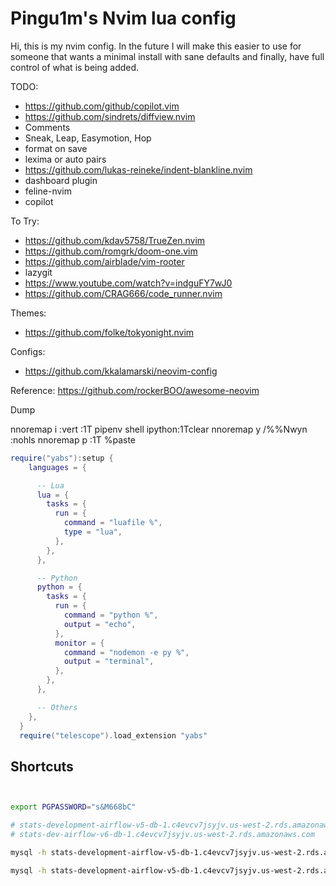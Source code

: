 # Pingu1m's Nvim lua config

Hi, this is my nvim config. In the future I will make this easier to use for someone that wants a minimal install with sane defaults and finally, have full control of what is being added.


TODO:
- https://github.com/github/copilot.vim
- https://github.com/sindrets/diffview.nvim
- Comments
- Sneak, Leap, Easymotion, Hop
- format on save
- lexima or auto pairs
- https://github.com/lukas-reineke/indent-blankline.nvim
- dashboard plugin
- feline-nvim
- copilot

To Try:
- https://github.com/kdav5758/TrueZen.nvim
- https://github.com/romgrk/doom-one.vim
- https://github.com/airblade/vim-rooter
- lazygit
- https://www.youtube.com/watch?v=indguFY7wJ0
- https://github.com/CRAG666/code_runner.nvim

Themes:
- https://github.com/folke/tokyonight.nvim

Configs:
- https://github.com/kkalamarski/neovim-config


Reference:
https://github.com/rockerBOO/awesome-neovim

Dump

nnoremap <silent> <leader>i :vert :1T pipenv shell ipython<CR><bar>:1Tclear<CR>
nnoremap <leader>y /%%<CR>Nwyn :nohls<CR>
nnoremap <leader>p :1T %paste<CR>


```lua
require("yabs"):setup {
    languages = {

      -- Lua
      lua = {
        tasks = {
          run = {
            command = "luafile %",
            type = "lua",
          },
        },
      },

      -- Python
      python = {
        tasks = {
          run = {
            command = "python %",
            output = "echo",
          },
          monitor = {
            command = "nodemon -e py %",
            output = "terminal",
          },
        },
      },

      -- Others
    },
  }
  require("telescope").load_extension "yabs"
```



## Shortcuts

```bash


export PGPASSWORD="s&M668bC"

# stats-development-airflow-v5-db-1.c4evcv7jsyjv.us-west-2.rds.amazonaws.com
# stats-dev-airflow-v6-db-1.c4evcv7jsyjv.us-west-2.rds.amazonaws.com

mysql -h stats-development-airflow-v5-db-1.c4evcv7jsyjv.us-west-2.rds.amazonaws.com -u airflow -D airflow -p"s&M668bC" -e 'select id, `key`, `val`, is_encrypted, null as description from airflow.variable'  -N -B | psql -h stats-dev-airflow-v6-db-1.c4evcv7jsyjv.us-west-2.rds.amazonaws.com -U airflow -p 3306 -d airflow -c "copy airflow.variable from stdin USING DELIMITERS E'\t' WITH NULL AS 'NULL'"

mysql -h stats-development-airflow-v5-db-1.c4evcv7jsyjv.us-west-2.rds.amazonaws.com -u airflow -D airflow -p"s&M668bC" -e 'select id , conn_id, COALESCE(conn_type, ""), host, `schema`, login, password, port, extra, is_encrypted, is_extra_encrypted, null as description from airflow.connection'  -N -B | psql -h stats-dev-airflow-v6-db-1.c4evcv7jsyjv.us-west-2.rds.amazonaws.com -U airflow -p 3306 -d airflow -c "copy airflow.connection from stdin USING DELIMITERS E'\t' WITH NULL AS 'NULL'"



```